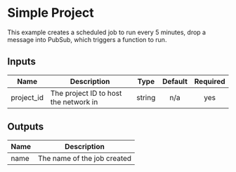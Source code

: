 # Simple Project

This example creates a scheduled job to run every 5 minutes, drop a message into PubSub, which triggers a function to run.

[^]: (autogen_docs_start)

## Inputs

| Name | Description | Type | Default | Required |
|------|-------------|:----:|:-----:|:-----:|
| project\_id | The project ID to host the network in | string | n/a | yes |

## Outputs

| Name | Description |
|------|-------------|
| name | The name of the job created |

[^]: (autogen_docs_end)
